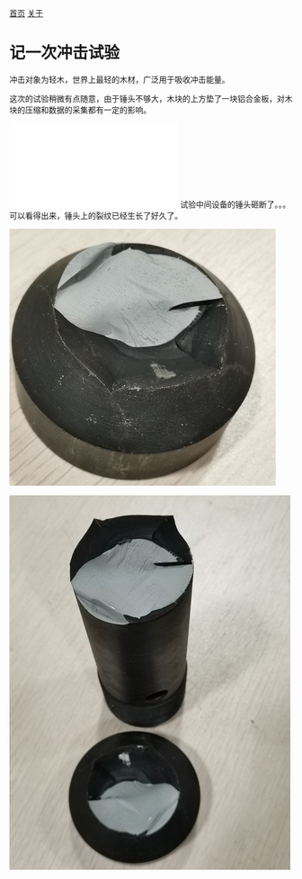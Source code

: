 [首页](https://wshwwl.github.io)  [关于](https://wshwwl.github.io/about.html) 

# 记一次冲击试验

冲击对象为轻木，世界上最轻的木材，广泛用于吸收冲击能量。

这次的试验稍微有点随意，由于锤头不够大，木块的上方垫了一块铝合金板，对木块的压缩和数据的采集都有一定的影响。

<iframe src="//player.bilibili.com/player.html?aid=80078145&cid=137044721&page=1" scrolling="no" border="0" frameborder="no" framespacing="0" allowfullscreen="true"> </iframe>
试验中间设备的锤头砸断了。。。可以看得出来，锤头上的裂纹已经生长了好久了。

![](.\1.jpg)

![](2.jpg)


